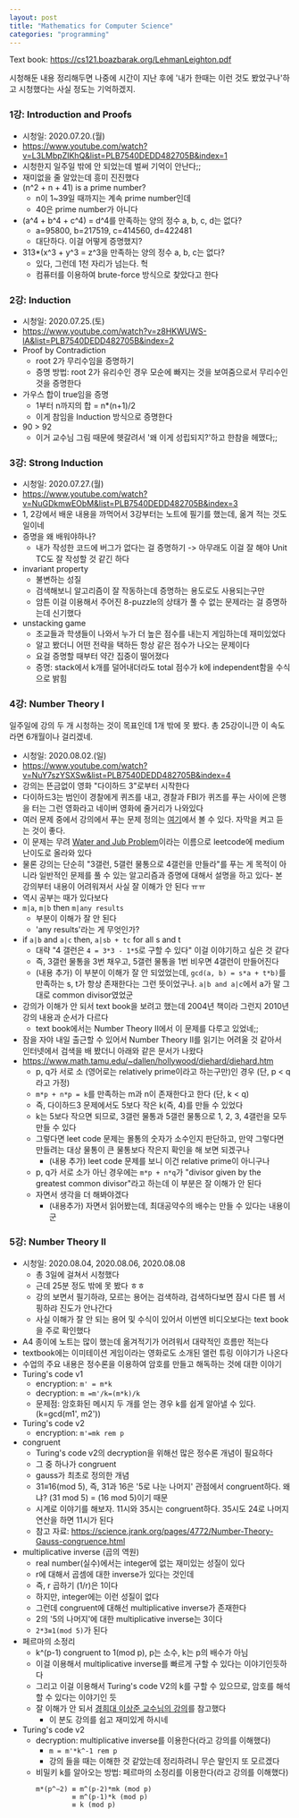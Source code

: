 ```yaml
---
layout: post
title: "Mathematics for Computer Science"
categories: "programming"
---
```


Text book: https://cs121.boazbarak.org/LehmanLeighton.pdf

시청해둔 내용 정리해두면 나중에 시간이 지난 후에 '내가 한때는 이런 것도 봤었구나'하고 시청했다는 사실 정도는 기억하겠지.

### 1강: Introduction and Proofs

- 시청일: 2020.07.20.(월)
- https://www.youtube.com/watch?v=L3LMbpZIKhQ&list=PLB7540DEDD482705B&index=1
- 시청한지 일주일 밖에 안 되었는데 벌써 기억이 안난다;;
- 재미없을 줄 알았는데 흥미 진진했다
- (n^2 + n + 41) is a prime number?
    - n이 1~39일 때까지는 계속 prime number인데
    - 40은 prime number가 아니다
- (a^4 + b^4 + c^4) = d^4를 만족하는 양의 정수 a, b, c, d는 없다?
    - a=95800, b=217519, c=414560, d=422481
    - 대단하다. 이걸 어떻게 증명했지?
- 313\*(x^3 + y^3 = z^3을 만족하는 양의 정수 a, b, c는 없다?
    - 있다, 그런데 1천 자리가 넘는다. 헉
    - 컴퓨터를 이용하여 brute-force 방식으로 찾았다고 한다

### 2강: Induction

- 시청일: 2020.07.25.(토)
- https://www.youtube.com/watch?v=z8HKWUWS-lA&list=PLB7540DEDD482705B&index=2
- Proof by Contradiction
    - root 2가 무리수임을 증명하기
    - 증명 방법: root 2가 유리수인 경우 모순에 빠지는 것을 보여줌으로서 무리수인 것을 증명한다
- 가우스 합이 true임을 증명
    - 1부터 n까지의 합 = n\*(n+1)/2
    - 이게 참임을 Induction 방식으로 증명한다
- 90 > 92
    - 이거 교수님 그림 때문에 헷갈려서 '왜 이게 성립되지?'하고 한참을 헤맸다;;

### 3강: Strong Induction

- 시청일: 2020.07.27.(월)
- https://www.youtube.com/watch?v=NuGDkmwEObM&list=PLB7540DEDD482705B&index=3
- 1, 2강에서 배운 내용을 까먹어서 3강부터는 노트에 필기를 했는데, 옮겨 적는 것도 일이네
- 증명을 왜 배워야하나?
    - 내가 작성한 코드에 버그가 없다는 걸 증명하기 -> 아무래도 이걸 잘 해야 Unit TC도 잘 작성할 것 같긴 하다
- invariant property
    - 불변하는 성질
    - 검색해보니 알고리즘이 잘 작동하는데 증명하는 용도로도 사용되는구만
    - 암튼 이걸 이용해서 주어진 8-puzzle의 상태가 풀 수 없는 문제라는 걸 증명하는데 신기했다
- unstacking game
    - 조교들과 학생들이 나와서 누가 더 높은 점수를 내는지 게임하는데 재미있었다
    - 알고 봤더니 어떤 전략을 택하든 항상 같은 점수가 나오는 문제이다
    - 요걸 증명할 때부터 약간 집중이 떨어졌다
    - 증명: stack에서 k개를 덜어내더라도 total 점수가 k에 independent함을 수식으로 밝힘

### 4강: Number Theory I

일주일에 강의 두 개 시청하는 것이 목표인데 1개 밖에 못 봤다. 총 25강이니깐 이 속도라면 6개월이나 걸리겠네.

- 시청일: 2020.08.02.(일)
- https://www.youtube.com/watch?v=NuY7szYSXSw&list=PLB7540DEDD482705B&index=4
- 강의는 뜬금없이 영화 "다이하드 3"로부터 시작한다
- 다이하드3는 범인이 경찰에게 퀴즈를 내고, 경찰과 FBI가 퀴즈를 푸는 사이에 은행을 터는 그런 영화라고 네이버 영화에 줄거리가 나와있다
- 여러 문제 중에서 강의에서 푸는 문제 정의는 [여기](https://www.youtube.com/watch?v=NuY7szYSXSw&feature=youtu.be&t=205)에서 볼 수 있다. 자막을 켜고 듣는 것이 좋다.
- 이 문제는 무려 [Water and Jub Problem](https://leetcode.com/problems/water-and-jug-problem/)이라는 이름으로 leetcode에 medium 난이도로 올라와 있다
- 물론 강의는 단순히 "3갤런, 5갤런 물통으로 4갤런을 만들라"를 푸는 게 목적이 아니라 일반적인 문제를 풀 수 있는 알고리즘과 증명에 대해서 설명을 하고 있다- 본 강의부터 내용이 어려워져서 사실 잘 이해가 안 된다 ㅠㅠ
- 역시 공부는 때가 있다보다
- `m|a`, `m|b` then `m|any results`
    - 부분이 이해가 잘 안 된다
    - 'any results'라는 게 무엇인가?
- if `a|b` and `a|c` then, `a|sb + tc` for all s and t
    - 대략 "4 갤런은 `4 = 3*3 - 1*5`로 구할 수 있다" 이걸 이야기하고 싶은 것 같다
    - 즉, 3갤런 물통을 3번 채우고, 5갤런 물통을 1번 비우면 4갤런이 만들어진다
    - (내용 추가) 이 부분이 이해가 잘 안 되었었는데, `gcd(a, b) = s*a + t*b)`를 만족하는 s, t가 항상 존재한다는 그런 뜻이었구나. `a|b and a|c`에서 a가 말 그대로 common divisor였었군
- 강의가 이해가 안 되서 text book을 보려고 했는데 2004년 책이라 그런지 2010년 강의 내용과 순서가 다르다
    - text book에서는 Number Theory II에서 이 문제를 다루고 있었네;;
- 잠을 자야 내일 출근할 수 있어서 Number Theory II를 읽기는 어려울 것 같아서 인터넷에서 검색을 배 봤더니 아래와 같은 문서가 나왔다
- https://www.math.tamu.edu/~dallen/hollywood/diehard/diehard.htm
    - p, q가 서로 소 (영어로는 relatively prime이라고 하는구만)인 경우 (단, p < q라고 가정)
    - `m*p + n*p = k`를 만족하는 m과 n이 존재한다고 한다 (단, k < q)
    - 즉, 다이하드3 문제에서도 5보다 작은 k(즉, 4)를 만들 수 있었다
    - k는 5보다 작으면 되므로, 3갤런 물통과 5갤런 물통으로 1, 2, 3, 4갤런을 모두 만들 수 있다
    - 그렇다면 leet code 문제는 몰통의 숫자가 소수인지 판단하고, 만약 그렇다면 만들려는 대상 물통이 큰 물통보다 작은지 확인을 해 보면 되겠구나
        - (내용 추가) leet code 문제를 보니 이건 relative prime이 아니구나
    - p, q가 서로 소가 아닌 경우에는 `m*p + n*q`가 "divisor given by the greatest common divisor"라고 하는데 이 부분은 잘 이해가 안 된다
    - 자면서 생각을 더 해봐야겠다
        - (내용추가) 자면서 읽어봤는데, 최대공약수의 배수는 만들 수 있다는 내용이군

### 5강: Number Theory II

- 시청일: 2020.08.04, 2020.08.06, 2020.08.08
    - 총 3일에 걸쳐서 시청했다
    - 근데 25분 정도 밖에 못 봤다 ㅎㅎ
    - 강의 보면서 필기하랴, 모르는 용어는 검색하랴, 검색하다보면 잠시 다른 웹 서핑하랴 진도가 안나간다
    - 사실 이해가 잘 안 되는 용어 및 수식이 있어서 이번엔 비디오보다는 text book을 주로 확인했다
- A4 종이에 노트는 많이 했는데 옮겨적기가 어려워서 대략적인 흐름만 적는다
- textbook에는 이미테이션 게임이라는 영화로도 소개된 앨런 튜링 이야기가 나온다
- 수업의 주요 내용은 정수론을 이용하여 암호를 만들고 해독하는 것에 대한 이야기
- Turing's code v1
    - encryption: `m' = m*k`
    - decryption: `m =m'/k=(m*k)/k`
    - 문제점: 암호화된 메시지 두 개를 얻는 경우 k를 쉽게 알아낼 수 있다. (k=gcd(m1', m2'))
- Turing's code v2
    - encryption: `m'=mk rem p`
- congruent
    - Turing's code v2의 decryption을 위해선 많은 정수론 개념이 필요하다
    - 그 중 하나가 congruent
    - gauss가 최초로 정의한 개념
    - 31≡16(mod 5), 즉, 31과 16은 '5로 나눈 나머지' 관점에서 congruent하다. 왜냐? (31 mod 5) = (16 mod 5)이기 때문
    - 시계로 이야기를 해보자. 11시와 35시는 congruent하다. 35시도 24로 나머지 연산을 하면 11시가 된다
    - 참고 자료: https://science.jrank.org/pages/4772/Number-Theory-Gauss-congruence.html
- multiplicative inverse (곱의 역원)
    - real number(실수)에서는 integer에 없는 재미있는 성질이 있다
    - r에 대해서 곱셈에 대한 inverse가 있다는 것인데
    - 즉, r 곱하기 (1/r)은 1이다
    - 하지만, integer에는 이런 성질이 없다
    - 그런데 congruent에 대해선 multiplicative inverse가 존재한다
    - 2의 '5의 나머지'에 대한 multiplicative inverse는 3이다
    - `2*3≡1(mod 5)`가 된다
- 페르마의 소정리
    - k^(p-1) congruent to 1(mod p), p는 소수, k는 p의 배수가 아님
    - 이걸 이용해서 multiplicative inverse를 빠르게 구할 수 있다는 이야기인듯하다
    - 그리고 이걸 이용해서 Turing's code V2의 k를 구할 수 있으므로, 암호를 해석할 수 있다는 이야기인 듯
    - 잘 이해가 안 되서 [경희대 이상준 교수님의 강의](https://youtu.be/sWJtKpYNzk0?t=848)를 참고했다
        - 이 분도 강의를 쉽고 재미있게 하시네 
- Turing's code v2
    - decryption: multiplicative inverse를 이용한다(라고 강의를 이해했다)
        - `m = m'*k^-1 rem p`
		- 강의 들을 때는 이해한 것 같았는데 정리하려니 무슨 말인지 또 모르겠다
    - 비밀키 k를 알아오는 방법: 페르마의 소정리를 이용한다(라고 강의를 이해했다)
		```
		m*(p^−2) ≡ m^(p-2)*mk (mod p)
				 ≡ m^(p-1)*k (mod p)
				 ≡ k (mod p)
		```

